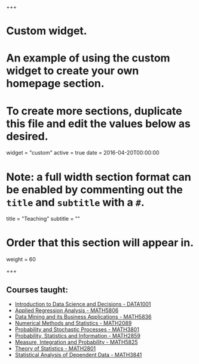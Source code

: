+++
# Custom widget.
# An example of using the custom widget to create your own homepage section.
# To create more sections, duplicate this file and edit the values below as desired.
widget = "custom"
active = true
date = 2016-04-20T00:00:00

# Note: a full width section format can be enabled by commenting out the `title` and `subtitle` with a `#`.
title = "Teaching"
subtitle = ""

# Order that this section will appear in.
weight = 60

+++

## Courses taught: 

* [Introduction to Data Science and Decisions - DATA1001](http://legacy.handbook.unsw.edu.au/undergraduate/courses/2018/DATA1001.html)
* [Applied Regression Analysis - MATH5806](http://legacy.handbook.unsw.edu.au/postgraduate/courses/2015/MATH5806.html)
* [Data Mining and its Business Applications - MATH5836](http://legacy.handbook.unsw.edu.au/postgraduate/courses/2015/MATH5836.html)
* [Numerical Methods and Statistics - MATH2089](http://legacy.handbook.unsw.edu.au/undergraduate/courses/2015/MATH2089.html)
* [Probability and Stochastic Processes - MATH3801](http://legacy.handbook.unsw.edu.au/undergraduate/courses/2015/MATH3801.html)
* [Probability, Statistics and Information - MATH2859](http://legacy.handbook.unsw.edu.au/undergraduate/courses/2015/MATH2859.html)
* [Measure, Integration and Probability - MATH5825](http://legacy.handbook.unsw.edu.au/postgraduate/courses/2014/MATH5825.html)
* [Theory of Statistics - MATH2801](http://legacy.handbook.unsw.edu.au/undergraduate/courses/2014/MATH2801.html)
* [Statistical Analysis of Dependent Data - MATH3841](http://legacy.handbook.unsw.edu.au/undergraduate/courses/2013/MATH3841.html)